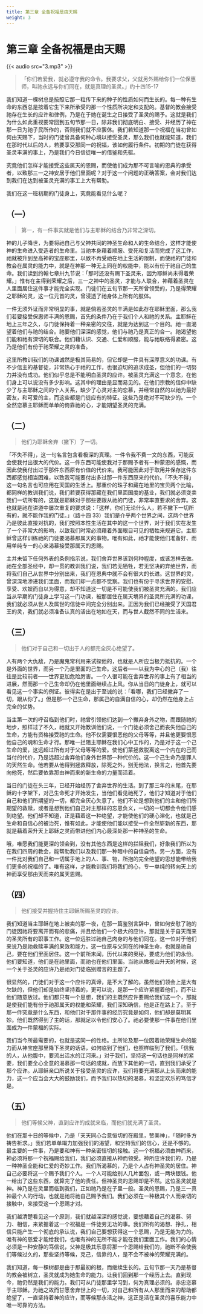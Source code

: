 ```yaml
---
title: 第三章 全备祝福是由天赐
weight: 3
---
```


# 第三章 全备祝福是由天赐
{{< audio src="3.mp3" >}}

> 「你们若爱我，就必遵守我的命令。我要求父，父就另外赐给你们一位保惠师，叫祂永远与你们同在，就是真理的圣灵。」约十四15-17

我们知道一棵树总是按照它那一粒传下来的种子的性质如何而生长的。每一种有生命的东西总是按着它生下来所承受的那一个性质所决定和支配的。基督的教会接受祂存在生长的应许和律例，乃是在于她在诞生之日接受了圣灵的赐予。这就是我们为什么如此重视要常回到五旬节那一日，除非我们彻底明白、接受、并经历了神在那一日为祂子民所作的，否则我们就不应罢休。我们若知道那一个祝福在当初曾如何由天赐下，当时的门徒曾具备何种心境以接受圣灵，那么我们也就能知道，我们在那时代以后的人，若要享受那同一的祝福，该如何履行条件。初期的门徒在获得圣灵丰满的事上，乃是我们今日信徒唯一的借鉴和先驱。

究竟他们怎样才能接受这些属天的恩赐，而使他们成为那不可言喻的恩典的承受者，以致那三一之神安居于他们里面呢？对于这一个问题的正确答案，会对我们达到我们在达到被圣灵充满的事工上大有帮助。

我们在这一班初期的门徒身上，究竟能看见什么呢？

## （一）

> 第一，有一件事实就是他们与主耶稣的结合乃非常之深切。

神的儿子降世，为要将祂自己与父神共同的神圣生命和人的生命结合，这样才能使神的生命进入受造者的生命里。当祂本身藉着顺服、受死和复活而完成了这工作，祂就被升到至高神的宝座那里，以致不再受祂在地上生活的限制，而使祂的门徒和教会在属灵的能力中，就是在神那一种无上同在的权能中，能以有份于祂自己的生命。我们读到约翰七章卅九节说：「那时还没有赐下圣灵来，因为耶稣尚未得着荣耀。」惟有在主得到荣耀之后，三一之神中的圣灵，才能与人联合，神藉着圣灵在人里面居住这件事才能完全实现。门徒们在五旬节那一天所曾领受的，乃是得荣耀之耶稣的灵，这一位元首的灵，曾浸透了祂身体上所有的肢体。

一件无须外证而非常明显的事，就是倘若圣灵的丰满是如此存在耶稣里面，那么我们若要接受保惠师丰满的恩赐，首先的条件乃在于我们个人和祂的关系。主耶稣在地上三年之久，与门徒保持着一种亲密的交往，就是为达到这一个目的。祂一直渴望着他们与祂的结合。祂要他们深深的感觉，他们与祂乃是真正的合一。祂渴望他们能和祂有深切的联合。他们藉认识、交通、仁爱和顺服，能与祂联络得紧密。这乃是他们有份于祂荣耀之灵的准备。

这里所教训我们的功课诚然是极其简易的，但它却是一件具有深厚意义的功课。有不少信主的基督徒，非常热心于祂的工作，也很迫切的追求成圣，但他们的一切努力并没有成功。他们似乎总是不能明白圣灵的应许。被圣灵充满这一个意念，在他们身上可以说没有多少影响。这其中的理由是显而易见的。在他们宗教的信仰中缺少了与主耶稣之间的个人关系，缺少了心灵对主的恋慕，并经常自然的以祂为最好密友，和可爱的主，而这些都是门徒应有的特征。这些乃是绝对不可缺少的。一个全然恋慕主耶稣而单单的倚靠祂的心，才能期望圣灵的充满。

## （二）

> 他们为耶稣舍弃（撇下）了一切。

「不失不得」，这一句名言包含看极深的真理。一件令我不费一文的东西，可能反会使我付出很大的代价。这一件东西可能使我对于那赐予者有一种蒙恩的感慨，而因此使我付出过于那件东西原有价值的代价来。我可能因此对于取用并保存这件东西都感觉相当困难，以致我可能要付出多过那一件东西原来的代价。「不失不得」这一句名言也可应用在天国的生活上。那重价的珠子和藏在地里的宝贝两个比喻，都同样的教训我们说，我们若要获得那藏在我们里面国度的基业，我们就必须变卖我们一切所有的，这就是耶稣对于那些要跟从祂的门徒，非常率直要求的舍弃。这也就是祂在讲道中屡次重复的要求说：「这样，你们无论什么人，若不撇下一切所有的，就不能作我的门徒。」（路十四 33）我们是介乎两个世界之间，这两个世界乃是彼此直接对抗的，我们按照本性生活在其中的这一个世界，对于我们实在发生了一个非常大的影响，以致我们时常必须藉着外面眼目可见的牺牲来规避它。主耶稣曾这样训练祂的门徒要渴慕那属天的事物。唯有如此，祂才能使他们准备好、而用单纯专一的心来渴慕接受那属天的恩赐。

主并未留下任何外表的条例指示说，我们舍弃世界该到何种程度，或该怎样去做。祂在全部圣经中，却一贯的教训我们说，我们若无牺牲，若无坚决的弃绝世界，而将我们自己从世界中分别出来，我们在恩典中就不会有很大的长进。这世界的灵，曾深深地渗进我们里面，而我们却一点都不觉察。我们也有份于寻求世界的安慰、享受、欢娱而自以为得意，却不知道这一切是不可能使我们被圣灵充满的。我们应当从早期的门徒身上学习这一门功课，被那居住在属天境界的圣灵所充满的功课，我们就必须从世人及属世的信徒中间完全分别出来。正因为我们已经接受了天国君王的灵，我们就必须准备认真的活出在地如在天，而与世人截然不同的生活来。

## （三）

> 他们对于自己和一切出于人的都完全灰心绝望了。

人有两个大仇敌，乃是魔鬼常利用来试探他的，也就是人所应当极力抵抗的。一个是外面的世界，而另一个乃是里面的己生命。这后者——以我为中心的己（我）往往是比较前者——世界更加危险厉害。一个人很可能在舍弃世界的事上有了相当的进展，然而那一个己生命却仍在他里面继续占上风。你从当日的门徒身上，就可以看见这一个事实的例证。彼得实在是出于至诚的说：「看哪，我们已经撇弃了一切，跟从你了。」但是那一个己生命，那属己的自满自信的心，却仍然在他身上占完全的优势。

当主第一次的呼召临到他们时，祂曾引领他们达到—个撇弃身外之物，而跟随祂的地步，照样过了不久，祂就又开始教训他们说，一个门徒必须舍己而丧失他自己的生命，方能有资格接受祂的生命。他不仅需要恨恶他的父母等等，并且他更要恨恶他自己的魂和生命才行。那唯一拦阻主耶稣在我们心中工作的，乃是对于这一个己生命的爱，这远超过所有对于父母等等的爱。使他们蒙拯救脱离这一个内在的己而当付的代价，乃是远超过舍弃他们身外世界那—种代价的。这—个己生命乃是罪人的天然生命。他若要从他得到拯救释放，除死之外，别无他法，换言之，他首先要向他死，然后要依靠那由神而来的新生命的力量而活着。

当日的门徒在头三年，已经开始经历了舍弃世界的生活。到了那三年的末尾，在耶稣的十字架下，对己生命死才开始发生，当他们看见祂死了，他们才知道对于他们自己和他们所期望的一切，都完全灰心失意了。他们不论是想到他们的主和他们所期望的救赎，或者是想到他们自己对主那样的忘恩负义，一切的一切都会令他们感到绝望。他们却不知道，正是藉着这一种绝望，才能使他们的硬心溶化，也就是己生命和自信心的被治死，惟有如此，才能使他们能以接受一件全然崭新的东西，那就是藉着荣升天上耶稣之灵而带进他们内心最深处那一种神圣的生命。

哦，唯愿我们能更深的领会到，没有其他东西是这样的拦阻我们，好象我们所以为在我们四周的教会，能帮助我们以及我们那一种暗中的自信自恃。另一方面，没有一件比对我们自己和一切属乎地上的人、事、物，所抱的完全绝望的思想能带给我们更多的祝福的了。唯有这样，才能教训我们将我们的心，专一单纯的转向天上的神而享受那由天而来的属天恩赐。

## （四）

> 他们接受并握持住主耶稣所赐圣灵的应许。

我们知道当主耶稣在地上被卖的那一夜，在那一篇鉴别言辞中，曾如何安慰了祂的门徒因祂将要离开而有的悲痛，并且给他们一个极大的应许，那就是关于自天而来的圣灵所有的职事工作。这一位远胜过祂自己肉身的与他们同在。这一位对于他们来说乃是祂救赎丰满的果效和能力。这一位原与父同在的神圣生命，也就是祂自己，要在他们里面居住。这一个前所末闻，历代以来的奥秘，要成为他们的永份。他们要知道，他们是在祂里面，而祂也在他们里面。当祂从橄榄山升天的时候，这一个关于圣灵的应许乃是祂对门徒临别赠言的主题了。

很显然的，门徒们对于这一个应许的真谛，是不大了解的。虽然他们领会上是大有欠缺的，但他们却是始终坚持着的，更可以说，是那一个应许紧握着他们，而不让他们随意放过。他们都只有一个思想，我们的主既然应许要赐给我们这一个，那就是使我们能有份于祂那属天的权能和荣耀，我们深知确信，他是正在路上了。至于那一件究竟是什么东西，和他们对于那件事的经历究竟是如何，他们却是莫明其妙。他们既然得到了主的话，那就足以令他们安心了。祂必要使那一件事在他们里面成为—件蒙福的实际。

我们当今所最需要的，也就是这同一的性格。主所论及那一位因着祂荣耀生命的能力而从神宝座那里降下圣灵的话语，如何临到了他们，也照样临到了我们。「信我的人，从他腹中，要流出活水的江河来。」对于我们，坚持这一句话也是同样的紧要，我们要全心全意的渴慕那一句话的成就，而放下其他的一切，直到我们承受了那个应许。从耶稣亲口所说关于接受圣灵的应许，我们将要充满那从上头而来的能力，这一个应当会大大的鼓励我们，而予我们以热切的渴慕，和坚定欢乐的笃信才是。

## （五）

> 他们等候父神，直到应许的成就来临，而他们就充满了圣灵。

他们在那十日的等候中，乃是「天天同心合意恒切的在殿里，赞美神」，「随时多方祷告祈求。」我们若单单竭力加强我们的渴望，和坚持我们的信心，还是不够的。最主要的一件事，乃是要和神有一种亲密恒切的接触。这—个祝福必须由神而来，神必须将那一个祝福赐给我们，我们必须直接从神而领受。神所应许我们的，乃是一种神圣全能和仁爱的奇妙工作。我们所渴慕的，乃是个人占有神圣灵的居住。神自己必要将这一个赐予我们个人。一个人可能给别人几片面包，或一两块银钱。他一给出了这些东西，就算完了他的责任。但神圣灵的恩赐却是不然。这位圣灵就是神。神乃是在灵里而临到我们，正如祂乃是在子里一般。圣灵的恩赐，乃是三一真神最个人的行动，也就是祂将祂自己赐予我们。我们必须在一种极其个人而亲切的接触中，来接受这一个恩赐才对。

我们越清楚看见这—个原则，我们就越深深的感觉说，要想藉着自己的渴慕、努力、相信，来紧握着这一个祝福是一件徒劳无功的事。我们所有的渴想、挣扎，相信只能产生一个彻底的承认说，我们自己要想获得这一个恩赐，乃是无能为力的。唯有神的慈爱才能给我们，也唯有神的无所不能才能在我们里面工作。我们的心情必须是一种安静的笃信说，父神是极其乐意将那一个恩赐给我们的，祂断不会使我们等候过久的，那些坚持等候，克己，信靠的人，是不会不被神的荣耀充满的。

我们知道，每一棵树都是由于那最初的根，而继续生长的。五旬节那一天乃是基督的教会被树立，圣灵就成为她生命的能力。让我们回到那一个经历上去。直到现今，祂仍然是我们的能力。我们可从门徒那里学习到，何为真理必须的。赤忠恋慕于主耶稣。为祂之故而甘愿舍弃世上的一切，对自己和所有从人那里而来的帮助都绝望了，一直坚持着神的应许，而等候那永活之神，这正是活在圣灵的喜乐能力中唯一可靠的方法。
